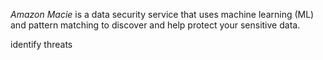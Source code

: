 _Amazon Macie_ is a data security service that uses machine learning (ML) and pattern matching to discover and help protect your sensitive data.

identify threats
